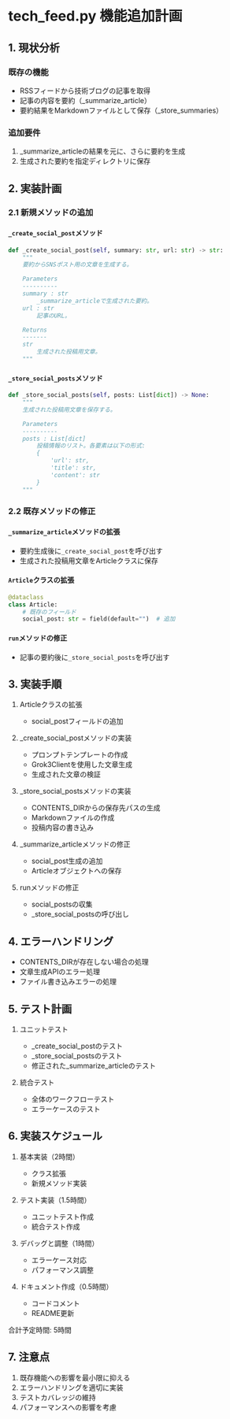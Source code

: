 # tech_feed.py 機能追加計画

## 1. 現状分析

### 既存の機能
- RSSフィードから技術ブログの記事を取得
- 記事の内容を要約（_summarize_article）
- 要約結果をMarkdownファイルとして保存（_store_summaries）

### 追加要件
1. _summarize_articleの結果を元に、さらに要約を生成
2. 生成された要約を指定ディレクトリに保存

## 2. 実装計画

### 2.1 新規メソッドの追加

#### `_create_social_post`メソッド
```python
def _create_social_post(self, summary: str, url: str) -> str:
    """
    要約からSNSポスト用の文章を生成する。

    Parameters
    ----------
    summary : str
        _summarize_articleで生成された要約。
    url : str
        記事のURL。

    Returns
    -------
    str
        生成された投稿用文章。
    """
```

#### `_store_social_posts`メソッド
```python
def _store_social_posts(self, posts: List[dict]) -> None:
    """
    生成された投稿用文章を保存する。

    Parameters
    ----------
    posts : List[dict]
        投稿情報のリスト。各要素は以下の形式:
        {
            'url': str,
            'title': str,
            'content': str
        }
    """
```

### 2.2 既存メソッドの修正

#### `_summarize_article`メソッドの拡張
- 要約生成後に`_create_social_post`を呼び出す
- 生成された投稿用文章をArticleクラスに保存

#### `Article`クラスの拡張
```python
@dataclass
class Article:
    # 既存のフィールド
    social_post: str = field(default="")  # 追加
```

#### `run`メソッドの修正
- 記事の要約後に`_store_social_posts`を呼び出す

## 3. 実装手順

1. Articleクラスの拡張
   - social_postフィールドの追加

2. _create_social_postメソッドの実装
   - プロンプトテンプレートの作成
   - Grok3Clientを使用した文章生成
   - 生成された文章の検証

3. _store_social_postsメソッドの実装
   - CONTENTS_DIRからの保存先パスの生成
   - Markdownファイルの作成
   - 投稿内容の書き込み

4. _summarize_articleメソッドの修正
   - social_post生成の追加
   - Articleオブジェクトへの保存

5. runメソッドの修正
   - social_postsの収集
   - _store_social_postsの呼び出し

## 4. エラーハンドリング

- CONTENTS_DIRが存在しない場合の処理
- 文章生成APIのエラー処理
- ファイル書き込みエラーの処理

## 5. テスト計画

1. ユニットテスト
   - _create_social_postのテスト
   - _store_social_postsのテスト
   - 修正された_summarize_articleのテスト

2. 統合テスト
   - 全体のワークフローテスト
   - エラーケースのテスト

## 6. 実装スケジュール

1. 基本実装（2時間）
   - クラス拡張
   - 新規メソッド実装

2. テスト実装（1.5時間）
   - ユニットテスト作成
   - 統合テスト作成

3. デバッグと調整（1時間）
   - エラーケース対応
   - パフォーマンス調整

4. ドキュメント作成（0.5時間）
   - コードコメント
   - README更新

合計予定時間: 5時間

## 7. 注意点

1. 既存機能への影響を最小限に抑える
2. エラーハンドリングを適切に実装
3. テストカバレッジの維持
4. パフォーマンスへの影響を考慮 